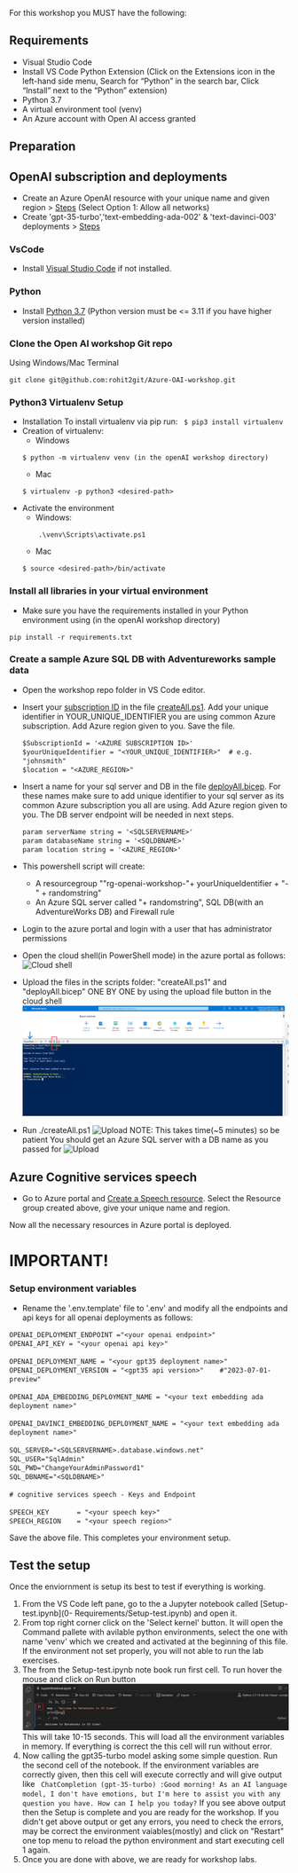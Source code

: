 For this workshop you MUST have the following:

## Requirements
- Visual Studio Code
- Install VS Code Python Extension (Click on the Extensions icon in the left-hand side menu, Search for “Python” in the search bar, Click “Install” next to the “Python” extension)
- Python 3.7
- A virtual environment tool (venv)
- An Azure account with Open AI access granted

## Preparation

## OpenAI subscription and deployments
* Create an Azure OpenAI resource with your unique name and given region > [Steps](https://learn.microsoft.com/en-us/azure/ai-services/openai/how-to/create-resource?pivots=web-portal#create-a-resource) (Select Option 1: Allow all networks)
* Create 'gpt-35-turbo','text-embedding-ada-002' &  'text-davinci-003' deployments > [Steps](https://learn.microsoft.com/en-us/azure/ai-services/openai/how-to/create-resource?pivots=web-portal#deploy-a-model)

### VsCode
* Install [Visual Studio Code](https://code.visualstudio.com/) if not installed.

### Python
* Install [Python 3.7](https://www.python.org/downloads/release/python-31011/) (Python version must be <= 3.11 if you have higher version installed)

### Clone the Open AI workshop Git repo
Using Windows/Mac Terminal
```
git clone git@github.com:rohit2git/Azure-OAI-workshop.git
```
### Python3 Virtualenv Setup
*  Installation
        To install virtualenv via pip run:
        ``` 
            $ pip3 install virtualenv
        ```
* Creation of virtualenv:
    - Windows
    ```
    $ python -m virtualenv venv (in the openAI workshop directory)
    ```
    - Mac
    ```
    $ virtualenv -p python3 <desired-path>
    ```
* Activate the environment
    - Windows:
    ```
        .\venv\Scripts\activate.ps1
    ```
    - Mac
    ```
    $ source <desired-path>/bin/activate
    ```

### Install all libraries in your virtual environment

* Make sure you have the requirements installed in your Python environment using (in the openAI workshop directory)
```
pip install -r requirements.txt
```

### Create a sample Azure SQL DB with Adventureworks sample data
* Open the workshop repo folder in VS Code editor.

* Insert your [subscription ID](https://learn.microsoft.com/en-us/azure/azure-portal/get-subscription-tenant-id#find-your-azure-subscription) in the file [createAll.ps1](./scripts/createAll.ps1). Add your unique identifier in YOUR_UNIQUE_IDENTIFIER you are using common Azure subscription. Add Azure region given to you. Save the file.
    ```
    $SubscriptionId = '<AZURE SUBSCRIPTION ID>'
    $yourUniqueIdentifier = "<YOUR_UNIQUE_IDENTIFIER>"  # e.g. "johnsmith"
    $location = "<AZURE_REGION>"
    ```
* Insert a name for your sql server and DB in the file [deployAll.bicep](./scripts/deployAll.bicep). For these names make sure to add unique identifier to your sql server as its common Azure subscription you all are using. Add Azure region given to you. The DB server endpoint will be needed in next steps.
    ```
    param serverName string = '<SQLSERVERNAME>'
    param databaseName string = '<SQLDBNAME>'
    param location string = '<AZURE_REGION>'
    ```
* This powershell script will create:
    * A resourcegroup ""rg-openai-workshop-"+ yourUniqueIdentifier + "-" + randomstring"
    * An Azure SQL server called "<SQLSERVERNAME>+ randomstring", SQL DB(with an AdventureWorks DB) and Firewall rule 

* Login to the azure portal and login with a user that has administrator permissions
* Open the cloud shell(in PowerShell mode) in the azure portal as follows:
![Cloud shell](./images/step2.png)

* Upload the files in the scripts folder: "createAll.ps1" and "deployAll.bicep" ONE BY ONE by using the upload file button in the cloud shell
![Upload](./images/step3.png)

* Run ./createAll.ps1
![Upload](./images/step4.png)
NOTE: This takes time(~5 minutes) so be patient
You should get an Azure SQL server with a DB name as you passed for <SQLDBNAME>
![Upload](./images/step5.png)


## Azure Cognitive services speech
* Go to Azure portal and [Create a Speech resource](https://portal.azure.com/#create/Microsoft.CognitiveServicesSpeechServices). Select the Resource group created above, give your unique name and region.

Now all the necessary resources in Azure portal is deployed. 

# IMPORTANT!
### Setup environment variables
* Rename the '.env.template' file to '.env' and modify all the endpoints and api keys for all openai deployments as follows:
```
OPENAI_DEPLOYMENT_ENDPOINT ="<your openai endpoint>" 
OPENAI_API_KEY = "<your openai api key>"

OPENAI_DEPLOYMENT_NAME = "<your gpt35 deployment name>"
OPENAI_DEPLOYMENT_VERSION = "<gpt35 api version>"    #"2023-07-01-preview"

OPENAI_ADA_EMBEDDING_DEPLOYMENT_NAME = "<your text embedding ada deployment name>"

OPENAI_DAVINCI_EMBEDDING_DEPLOYMENT_NAME = "<your text embedding ada deployment name>"

SQL_SERVER="<SQLSERVERNAME>.database.windows.net"
SQL_USER="SqlAdmin"
SQL_PWD="ChangeYourAdminPassword1"
SQL_DBNAME="<SQLDBNAME>"

# cognitive services speech - Keys and Endpoint

SPEECH_KEY       = "<your speech key>"
SPEECH_REGION    = "<your speech region>"

```

Save the above file. This completes your environment setup.

## Test the setup

Once the enviornment is setup its best to test if everything is working.

1. From the VS Code left pane, go to the a Jupyter notebook called [Setup-test.ipynb](0- Requirements/Setup-test.ipynb) and open it.
2. From top right corner click on the 'Select kernel' button. It will open the Command pallete with avilable python environments, select the one with name 'venv' which we created and activated at the beginning of this file. If the environment not set properly, you will not able to run the lab exercises. 
3. The from the Setup-test.ipynb note book run first cell. To run hover the mouse and click on Run button
![Run](./images/step6.png)
This will take 10-15 seconds. This will load all the environment variables in memory.
If everything is correct the this cell will run without error.
4. Now calling the gpt35-turbo model asking some simple question. Run the second cell of the notebook.
If the environment variables are correctly given, then this cell will execute correctly and will give output like
``` ChatCompletion (gpt-35-turbo) :Good morning! As an AI language model, I don't have emotions, but I'm here to assist you with any question you have. How can I help you today?```
If you see above output then the Setup is complete and you are ready for the workshop.
If you didn't get above output or get any errors, you need to check the errors, may be correct the environment vaiables(mostly) and click on "Restart" one top menu to reload the python environment and start executing cell 1 again.
5. Once you are done with above, we are ready for workshop labs.